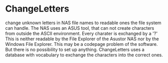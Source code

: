# ChangeLetters

change unknown letters in NAS file names to readable ones the file system can handle.
The NAS uses an ASUS tool, that can not create characters from outside the ASCII environment. Every charater is exchanged by a '?'
This is neither readable by the File Explorer of the Asustor NAS nor by the Windows File Explorer.
This may be a codepage problem of the software. But there is no possibility to set up anything.
ChangeLetters uses a database with vocabulary to exchange the characters into the correct ones.